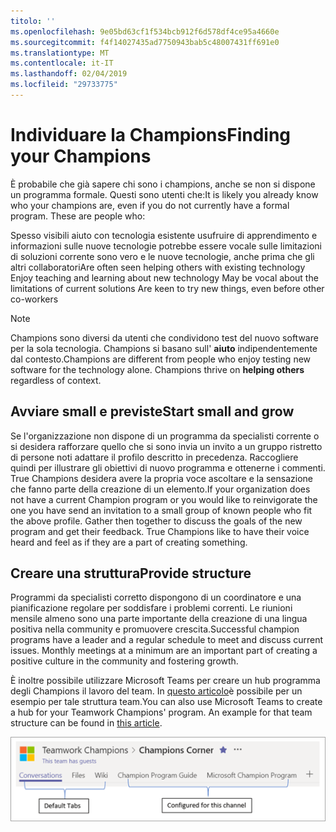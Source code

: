 ```yaml
---
titolo: ''
ms.openlocfilehash: 9e05bd63cf1f534bcb912f6d578df4ce95a4660e
ms.sourcegitcommit: f4f14027435ad7750943bab5c48007431ff691e0
ms.translationtype: MT
ms.contentlocale: it-IT
ms.lasthandoff: 02/04/2019
ms.locfileid: "29733775"
---
```

# <a name="finding-your-champions"></a><span data-ttu-id="d12b3-102">Individuare la Champions</span><span class="sxs-lookup"><span data-stu-id="d12b3-102">Finding your Champions</span></span> 

<span data-ttu-id="d12b3-p101">È probabile che già sapere chi sono i champions, anche se non si dispone un programma formale.  Questi sono utenti che:</span><span class="sxs-lookup"><span data-stu-id="d12b3-p101">It is likely you already know who your champions are, even if you do not currently have a formal program.  These are people who:</span></span>

<span data-ttu-id="d12b3-105">Spesso visibili aiuto con tecnologia esistente usufruire di apprendimento e informazioni sulle nuove tecnologie potrebbe essere vocale sulle limitazioni di soluzioni corrente sono vero e le nuove tecnologie, anche prima che gli altri collaboratori</span><span class="sxs-lookup"><span data-stu-id="d12b3-105">Are often seen helping others with existing technology Enjoy teaching and learning about new technology May be vocal about the limitations of current solutions Are keen to try new things, even before other co-workers</span></span>

> [!NOTE]
> <span data-ttu-id="d12b3-p102">Champions sono diversi da utenti che condividono test del nuovo software per la sola tecnologia. Champions si basano sull' **aiuto** indipendentemente dal contesto.</span><span class="sxs-lookup"><span data-stu-id="d12b3-p102">Champions are different from people who enjoy testing new software for the technology alone. Champions thrive on **helping others** regardless of context.</span></span> 

## <a name="start-small-and-grow"></a><span data-ttu-id="d12b3-108">Avviare small e previste</span><span class="sxs-lookup"><span data-stu-id="d12b3-108">Start small and grow</span></span>

<span data-ttu-id="d12b3-p103">Se l'organizzazione non dispone di un programma da specialisti corrente o si desidera rafforzare quello che si sono invia un invito a un gruppo ristretto di persone noti adattare il profilo descritto in precedenza.  Raccogliere quindi per illustrare gli obiettivi di nuovo programma e ottenerne i commenti. True Champions desidera avere la propria voce ascoltare e la sensazione che fanno parte della creazione di un elemento.</span><span class="sxs-lookup"><span data-stu-id="d12b3-p103">If your organization does not have a current Champion program or you would like to reinvigorate the one you have send an invitation to a small group of known people who fit the above profile.  Gather then together to discuss the goals of the new program and get their feedback. True Champions like to have their voice heard and feel as if they are a part of creating something.</span></span>  

## <a name="provide-structure"></a><span data-ttu-id="d12b3-112">Creare una struttura</span><span class="sxs-lookup"><span data-stu-id="d12b3-112">Provide structure</span></span>

<span data-ttu-id="d12b3-p104">Programmi da specialisti corretto dispongono di un coordinatore e una pianificazione regolare per soddisfare i problemi correnti.  Le riunioni mensile almeno sono una parte importante della creazione di una lingua positiva nella community e promuovere crescita.</span><span class="sxs-lookup"><span data-stu-id="d12b3-p104">Successful champion programs have a leader and a regular schedule to meet and discuss current issues.  Monthly meetings at a minimum are an important part of creating a positive culture in the community and fostering growth.</span></span>  

<span data-ttu-id="d12b3-p105">È inoltre possibile utilizzare Microsoft Teams per creare un hub programma degli Champions il lavoro del team.  In [questo articolo](https://docs.microsoft.com/en-us/MicrosoftTeams/teams-adoption-your-first-teams)è possibile per un esempio per tale struttura team.</span><span class="sxs-lookup"><span data-stu-id="d12b3-p105">You can also use Microsoft Teams to create a hub for your Teamwork Champions' program.  An example for that team structure can be found in [this article](https://docs.microsoft.com/en-us/MicrosoftTeams/teams-adoption-your-first-teams).</span></span>

![schede da specialisti team il lavoro del team](media/teams-adoption-tab-example.png)